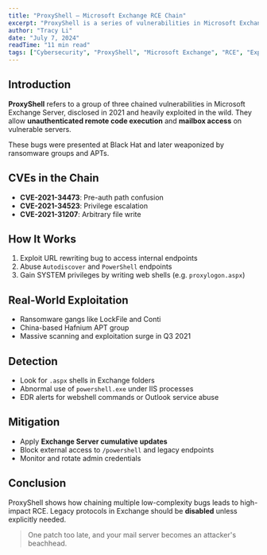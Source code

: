 ```yaml
---
title: "ProxyShell – Microsoft Exchange RCE Chain"
excerpt: "ProxyShell is a series of vulnerabilities in Microsoft Exchange that allow remote attackers to execute commands as SYSTEM. Learn how the exploit chain works and why patching isn’t optional."
author: "Tracy Li"
date: "July 7, 2024"
readTime: "11 min read"
tags: ["Cybersecurity", "ProxyShell", "Microsoft Exchange", "RCE", "Exploit Chain"]
---
```


## Introduction

**ProxyShell** refers to a group of three chained vulnerabilities in Microsoft Exchange Server, disclosed in 2021 and heavily exploited in the wild. They allow **unauthenticated remote code execution** and **mailbox access** on vulnerable servers.

These bugs were presented at Black Hat and later weaponized by ransomware groups and APTs.

## CVEs in the Chain

- **CVE-2021-34473**: Pre-auth path confusion
- **CVE-2021-34523**: Privilege escalation
- **CVE-2021-31207**: Arbitrary file write

## How It Works

1. Exploit URL rewriting bug to access internal endpoints
2. Abuse `Autodiscover` and `PowerShell` endpoints
3. Gain SYSTEM privileges by writing web shells (e.g. `proxylogon.aspx`)

## Real-World Exploitation

- Ransomware gangs like LockFile and Conti
- China-based Hafnium APT group
- Massive scanning and exploitation surge in Q3 2021

## Detection

- Look for `.aspx` shells in Exchange folders
- Abnormal use of `powershell.exe` under IIS processes
- EDR alerts for webshell commands or Outlook service abuse

## Mitigation

- Apply **Exchange Server cumulative updates**
- Block external access to `/powershell` and legacy endpoints
- Monitor and rotate admin credentials

## Conclusion

ProxyShell shows how chaining multiple low-complexity bugs leads to high-impact RCE. Legacy protocols in Exchange should be **disabled** unless explicitly needed.

> One patch too late, and your mail server becomes an attacker's beachhead.
